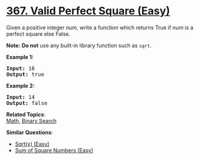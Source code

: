 # [367. Valid Perfect Square (Easy)](https://leetcode.com/problems/valid-perfect-square/)

<p>Given a positive integer <i>num</i>, write a function which returns True if <i>num</i> is a perfect square else False.</p>

<p><b>Note:</b> <b>Do not</b> use any built-in library function such as <code>sqrt</code>.</p>

<p><strong>Example 1:</strong></p>

<div>
<pre><strong>Input: </strong><span id="example-input-1-1">16</span>
<strong>Output: </strong><span id="example-output-1">true</span>
</pre>

<div>
<p><strong>Example 2:</strong></p>

<pre><strong>Input: </strong><span id="example-input-2-1">14</span>
<strong>Output: </strong><span id="example-output-2">false</span>
</pre>
</div>
</div>

**Related Topics**:  
[Math](https://leetcode.com/tag/math/), [Binary Search](https://leetcode.com/tag/binary-search/)

**Similar Questions**:

- [Sqrt(x) (Easy)](https://leetcode.com/problems/sqrtx/)
- [Sum of Square Numbers (Easy)](https://leetcode.com/problems/sum-of-square-numbers/)
